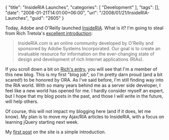 {
	"title": "InsideRIA Launches",
	"categories": [
		"Development"
	],
	"tags": [],
	"date": "2008-01-21T14:01:00+06:00",
	"url": "/2008/01/21/InsideRIA-Launches",
	"guid": "2605"
}

Today, Adobe and O'Reilly launched <a href="http://www.insideria.com/">InsideRIA</a>. What is it? I'm going to steal from Rich Tretola's <a href="http://blog.everythingflex.com/2008/01/21/introducing-insideria/">excellent introduction</a>:

<blockquote>
<p>
InsideRIA.com is an online community developed by O'Reilly and sponsored by Adobe Systems Incorporated. Our goal is to create an invaluable resource for information on the ever-changing state of design and development of rich Internet applications (RIAs).
</p>
</blockquote>

If you scroll down a bit on <a href="http://blog.everythingflex.com/2008/01/21/introducing-insideria/">Rich's entry</a>, you will see that I'm a member of this new blog. This is my first "blog job", so I'm pretty darn proud (and a bit scared!) to be honored by ORA. As I've said before, I'm still finding way into the RIA world. With so many years behind me as a server side developer, I feel like a new world has opened for me. I hardly consider myself an expert, but I hope that my blog posts in the past, and those I will write in the future, will help others.

Of course, this will not impact my blogging here (and if it does, let me know). My plan is to move my Ajax/RIA articles to InsideRIA, with a focus on learning jQuery starting next week.

My <a href="http://www.insideria.com/2008/01/introduction.html">first post</a> on the site is a simple introduction.